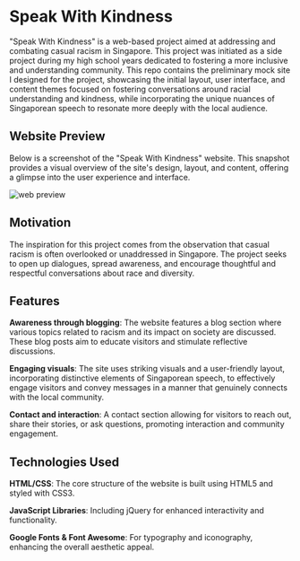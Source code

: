 # Speak With Kindness

"Speak With Kindness" is a web-based project aimed at addressing and combating casual racism in Singapore. This project was initiated as a side project during my high school years dedicated to fostering a more inclusive and understanding community. This repo contains the preliminary mock site I designed for the project, showcasing the initial layout, user interface, and content themes focused on fostering conversations around racial understanding and kindness, while incorporating the unique nuances of Singaporean speech to resonate more deeply with the local audience.

## Website Preview
Below is a screenshot of the "Speak With Kindness" website. This snapshot provides a visual overview of the site's design, layout, and content, offering a glimpse into the user experience and interface.

![web preview](images/full_capture.png)

## Motivation
The inspiration for this project comes from the observation that casual racism is often overlooked or unaddressed in Singapore. The project seeks to open up dialogues, spread awareness, and encourage thoughtful and respectful conversations about race and diversity.

## Features
**Awareness through blogging**: The website features a blog section where various topics related to racism and its impact on society are discussed. These blog posts aim to educate visitors and stimulate reflective discussions.

**Engaging visuals**: The site uses striking visuals and a user-friendly layout, incorporating distinctive elements of Singaporean speech, to effectively engage visitors and convey messages in a manner that genuinely connects with the local community.

**Contact and interaction**: A contact section allowing for visitors to reach out, share their stories, or ask questions, promoting interaction and community engagement.

## Technologies Used
**HTML/CSS**: The core structure of the website is built using HTML5 and styled with CSS3.

**JavaScript Libraries**: Including jQuery for enhanced interactivity and functionality.

**Google Fonts & Font Awesome**: For typography and iconography, enhancing the overall aesthetic appeal.

